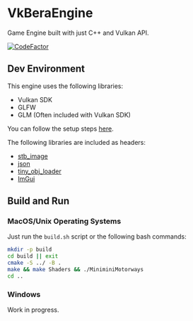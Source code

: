 # VkBeraEngine

Game Engine built with just C++ and Vulkan API.

[![CodeFactor](https://www.codefactor.io/repository/github/berags/vkberaengine/badge)](https://www.codefactor.io/repository/github/berags/vkberaengine)

## Dev Environment

This engine uses the following libraries:
- Vulkan SDK
- GLFW
- GLM (Often included with Vulkan SDK)

You can follow the setup steps <a href="https://vulkan-tutorial.com/Development_environment">here</a>. 

The following libraries are included as headers:
- <a href="https://github.com/nothings/stb">stb_image</a>
- <a href="https://github.com/nlohmann/json">json</a>
- <a href="https://github.com/tinyobjloader/tinyobjloader">tiny_obj_loader</a>
- <a href="https://github.com/ocornut/imgui">ImGui</a>

## Build and Run
### MacOS/Unix Operating Systems
Just run the `build.sh` script or the following bash commands:
```bash
mkdir -p build
cd build || exit
cmake -S ../ -B .
make && make Shaders && ./MiniminiMotorways
cd ..
```
### Windows 
Work in progress.
